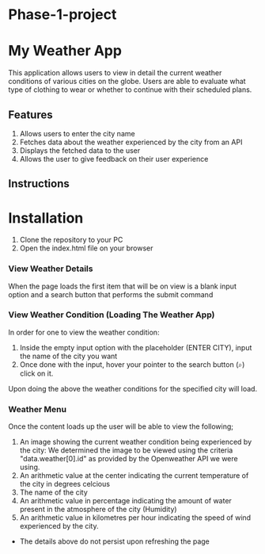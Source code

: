 # Phase-1-project
# My Weather App
This application  allows users to view in detail the current weather conditions of various cities on the globe. Users are able to evaluate what type of clothing to wear or whether to continue with their scheduled plans.

## Features
1. Allows users to enter the city name
2. Fetches data about the weather experienced by the city from an API
3. Displays the fetched data to the user
4. Allows the user to give feedback on their user experience

## Instructions

# Installation
 1. Clone the repository to your PC
 2. Open the index.html file on your browser

### View Weather Details
When the page loads the first item that will be on view is a blank input option and a search button that performs the submit command

### View Weather Condition (Loading The Weather App)
In order for one to view the weather condition:
   1. Inside the empty input option with the placeholder (ENTER CITY), input the name of the city you want
   2. Once done with the input, hover your pointer to the search button (⌕) click on it.

Upon doing the above the weather conditions for the specified city will load.   

### Weather Menu
Once the content loads up the user will be able to view the following;
   1. An image showing the current weather condition being experienced by the city:
        We determined the image to be viewed using the criteria "data.weather[0].id" as provided by the Openweather API we were using.
   2. An arithmetic value at the center indicating the current temperature of the city in degrees celcious
   3. The name of the city 
   4. An arithmetic value in percentage indicating the amount of water present in the atmosphere of the 
      city  (Humidity)
   5. An arithmetic value in kilometres per hour indicating the speed of wind experienced by the city.

   * The details above do not persist upon refreshing the page